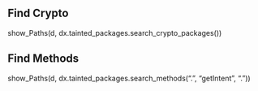 Find Crypto
-----------

show_Paths(d, dx.tainted_packages.search_crypto_packages())

Find Methods
------------

show_Paths(d, dx.tainted_packages.search_methods(“.”, “getIntent”, “.”))

